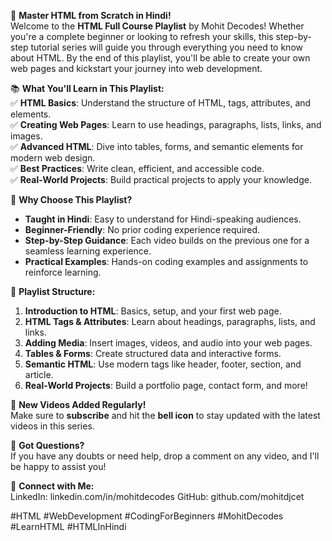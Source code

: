 🚀 **Master HTML from Scratch in Hindi!**  
Welcome to the **HTML Full Course Playlist** by Mohit Decodes! Whether you're a complete beginner or looking to refresh your skills, this step-by-step tutorial series will guide you through everything you need to know about HTML. By the end of this playlist, you'll be able to create your own web pages and kickstart your journey into web development.  

📚 **What You'll Learn in This Playlist:**  
✅ **HTML Basics**: Understand the structure of HTML, tags, attributes, and elements.  
✅ **Creating Web Pages**: Learn to use headings, paragraphs, lists, links, and images.  
✅ **Advanced HTML**: Dive into tables, forms, and semantic elements for modern web design.  
✅ **Best Practices**: Write clean, efficient, and accessible code.  
✅ **Real-World Projects**: Build practical projects to apply your knowledge.  

🎯 **Why Choose This Playlist?**  
- **Taught in Hindi**: Easy to understand for Hindi-speaking audiences.  
- **Beginner-Friendly**: No prior coding experience required.  
- **Step-by-Step Guidance**: Each video builds on the previous one for a seamless learning experience.  
- **Practical Examples**: Hands-on coding examples and assignments to reinforce learning.  

📅 **Playlist Structure:**  
1. **Introduction to HTML**: Basics, setup, and your first web page.  
2. **HTML Tags & Attributes**: Learn about headings, paragraphs, lists, and links.  
3. **Adding Media**: Insert images, videos, and audio into your web pages.  
4. **Tables & Forms**: Create structured data and interactive forms.  
5. **Semantic HTML**: Use modern tags like header, footer, section, and article.  
6. **Real-World Projects**: Build a portfolio page, contact form, and more!  

🔔 **New Videos Added Regularly!**  
Make sure to **subscribe** and hit the **bell icon** to stay updated with the latest videos in this series.  

💬 **Got Questions?**  
If you have any doubts or need help, drop a comment on any video, and I'll be happy to assist you!  

🔗 **Connect with Me:**  
LinkedIn: linkedin.com/in/mohitdecodes
GitHub: github.com/mohitdjcet




#HTML #WebDevelopment #CodingForBeginners #MohitDecodes #LearnHTML #HTMLInHindi
